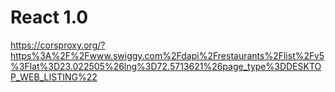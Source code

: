 # React 1.0
https://corsproxy.org/?https%3A%2F%2Fwww.swiggy.com%2Fdapi%2Frestaurants%2Flist%2Fv5%3Flat%3D23.022505%26lng%3D72.5713621%26page_type%3DDESKTOP_WEB_LISTING%22